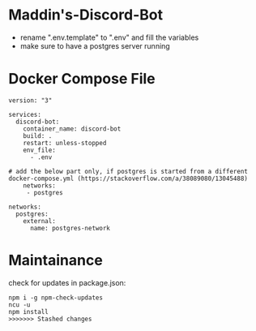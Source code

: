 # Maddin's-Discord-Bot

- rename ".env.template" to ".env" and fill the variables
- make sure to have a postgres server running

# Docker Compose File

```
version: "3"

services:
  discord-bot:
    container_name: discord-bot
    build: .
    restart: unless-stopped
    env_file:
      - .env
      
# add the below part only, if postgres is started from a different docker-compose.yml (https://stackoverflow.com/a/38089080/13045488)
    networks:
     - postgres

networks:
  postgres:
    external:
      name: postgres-network
```

# Maintainance

check for updates in package.json:
```
npm i -g npm-check-updates
ncu -u
npm install
>>>>>>> Stashed changes
```